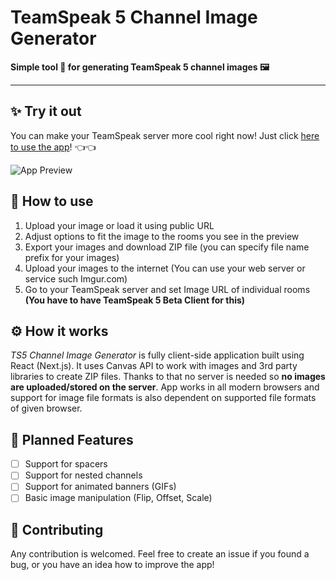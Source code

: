 # TeamSpeak 5 Channel Image Generator
**Simple tool 🔨 for generating TeamSpeak 5 channel images 🖼️**

----

## ✨ Try it out 

You can make your TeamSpeak server more cool right now!
Just click [here to use the app](https://pitkes22.github.io/ts5-channel-image-generator/)! 👈👈

![App Preview](https://i.imgur.com/yBZgjlC.gif)

## 🚀 How to use

1. Upload your image or load it using public URL
2. Adjust options to fit the image to the rooms you see in the preview
3. Export your images and download ZIP file (you can specify file name prefix for your images)
5. Upload your images to the internet (You can use your web server or service such Imgur.com)
4. Go to your TeamSpeak server and set Image URL of individual rooms **(You have to have TeamSpeak 5 Beta Client for this)** 

## ⚙️ How it works

*TS5 Channel Image Generator* is fully client-side application built using React (Next.js). It uses Canvas API to work 
with images and 3rd party libraries to create ZIP files. Thanks to that no server is needed so **no images are 
uploaded/stored on the server**. App works in all modern browsers and support for image file formats is also 
dependent on supported file formats of given browser.

## 📅 Planned Features 

- [ ] Support for spacers
- [ ] Support for nested channels
- [ ] Support for animated banners (GIFs)
- [ ] Basic image manipulation (Flip, Offset, Scale)

## 🍰 Contributing

Any contribution is welcomed. 
Feel free to create an issue if you found a bug, or you have an idea how to improve the app! 

